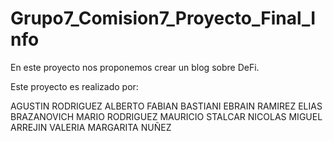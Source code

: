 # Grupo7_Comision7_Proyecto_Final_Info
En este proyecto nos proponemos crear un blog sobre DeFi.

Este proyecto es realizado por:

AGUSTIN RODRIGUEZ
ALBERTO FABIAN BASTIANI
EBRAIN RAMIREZ
ELIAS BRAZANOVICH
MARIO RODRIGUEZ
MAURICIO STALCAR
NICOLAS MIGUEL ARREJIN
VALERIA MARGARITA NUÑEZ
